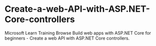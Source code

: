 # Create-a-web-API-with-ASP.NET-Core-controllers
Microsoft Learn Training Browse Build web apps with ASP.NET Core for beginners - Create a web API with ASP.NET Core controllers.
